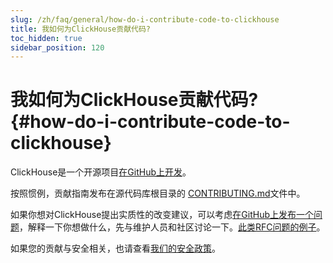 ```yaml
---
slug: /zh/faq/general/how-do-i-contribute-code-to-clickhouse
title: 我如何为ClickHouse贡献代码?
toc_hidden: true
sidebar_position: 120
---
```


# 我如何为ClickHouse贡献代码? {#how-do-i-contribute-code-to-clickhouse}

ClickHouse是一个开源项目[在GitHub上开发](https://github.com/ClickHouse/ClickHouse)。

按照惯例，贡献指南发布在源代码库根目录的 [CONTRIBUTING.md](https://github.com/ClickHouse/ClickHouse/blob/master/CONTRIBUTING.md)文件中。

如果你想对ClickHouse提出实质性的改变建议，可以考虑[在GitHub上发布一个问题](https://github.com/ClickHouse/ClickHouse/issues/new/choose)，解释一下你想做什么，先与维护人员和社区讨论一下。[此类RFC问题的例子](https://github.com/ClickHouse/ClickHouse/issues?q=is%3Aissue+is%3Aopen+rfc)。

如果您的贡献与安全相关，也请查看[我们的安全政策](https://github.com/ClickHouse/ClickHouse/security/policy/)。


